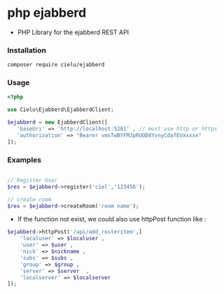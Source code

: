 # php ejabberd

- PHP Library for the ejabberd REST API

### Installation
```bash
composer require cielu/ejabberd
```

### Usage
```php
<?php

use Cielu\Ejabberd\EjabberdClient;

$ejabberd = new EjabberdClient([
   'baseUri' => 'http://localhost:5281' , // must use http or https
   'authorization' => "Bearer vmsTwBYFMJpRUOD8YvnyCdafEUxxxxx"
]);


```

### Examples
```php

// Register User
$res = $ejabberd->register('ciel','123456');

// create room
$res = $ejabberd->createRoom('room name');
```
- If the function not exist, we could also use httpPost function like :

```php
$ejabberd->httpPost('/api/add_rosteritem',[
    'localuser' => $localuser ,
    'user' => $user ,
    'nick' => $nickname ,
    'subs' => $subs ,
    'group' => $group ,
    'server' => $server  ,
    'localserver' => $localserver 
]);
```
